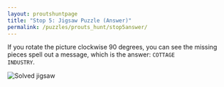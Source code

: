 ```yaml
---
layout: proutshuntpage
title: "Stop 5: Jigsaw Puzzle (Answer)"
permalink: /puzzles/prouts_hunt/stop5answer/
---
```


If you rotate the picture clockwise 90 degrees, you can see the missing pieces spell out a message, which is the answer: <code>COTTAGE INDUSTRY</code>.

![Solved jigsaw](../jigsaw_puzzle_solution.png)